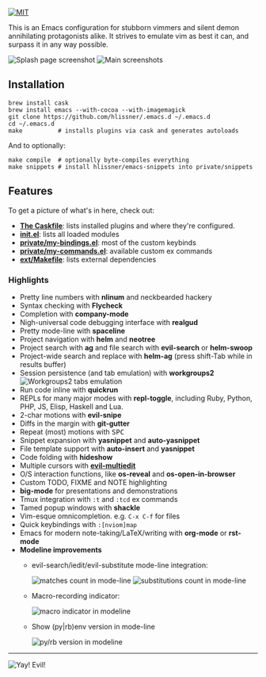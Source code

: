 [![MIT](https://img.shields.io/badge/license-MIT-green.svg)](./LICENSE)

This is an Emacs configuration for stubborn vimmers and silent demon
annihilating protagonists alike. It strives to emulate vim as best it can, and
surpass it in any way possible.

![Splash page screenshot](../screenshots/scratch.png?raw=true)
![Main screenshots](../screenshots/main.png?raw=true)

## Installation

```
brew install cask
brew install emacs --with-cocoa --with-imagemagick
git clone https://github.com/hlissner/.emacs.d ~/.emacs.d
cd ~/.emacs.d
make          # installs plugins via cask and generates autoloads
```

And to optionally:

```
make compile  # optionally byte-compiles everything
make snippets # install hlissner/emacs-snippets into private/snippets
```

## Features

To get a picture of what's in here, check out:

* **[The Caskfile](Cask)**: lists installed plugins and where they're configured.
* **[init.el](init.el)**: lists all loaded modules
* **[private/my-bindings.el](private/my-bindings.el)**: most of the custom keybinds
* **[private/my-commands.el](private/my-commands.el)**: available custom ex commands
* **[ext/Makefile](ext/Makefile)**: lists external dependencies

### Highlights

* Pretty line numbers with **nlinum** and neckbearded hackery
* Syntax checking with **Flycheck**
* Completion with **company-mode**
* Nigh-universal code debugging interface with **realgud**
* Pretty mode-line with **spaceline**
* Project navigation with **helm** and **neotree**
* Project search with **ag** and file search with **evil-search** or **helm-swoop**
* Project-wide search and replace with **helm-ag** (press shift-Tab while in results
  buffer)
* Session persistence (and tab emulation) with **workgroups2**
  ![Workgroups2 tabs emulation](../screenshots/tabs.png?raw=true)
* Run code inline with **quickrun**
* REPLs for many major modes with **repl-toggle**, including Ruby, Python,
  PHP, JS, Elisp, Haskell and Lua.
* 2-char motions with **evil-snipe**
* Diffs in the margin with **git-gutter**
* Repeat (most) motions with <kbd>SPC</kbd>
* Snippet expansion with **yasnippet** and **auto-yasnippet**
* File template support with **auto-insert** and **yasnippet**
* Code folding with **hideshow**
* Multiple cursors with **[evil-multiedit](https://github.com/hlissner/evil-multiedit)**
* O/S interaction functions, like **os-reveal** and **os-open-in-browser**
* Custom TODO, FIXME and NOTE highlighting
* **big-mode** for presentations and demonstrations
* Tmux integration with `:t` and `:tcd` ex commands
* Tamed popup windows with **shackle**
* Vim-esque omnicompletion. e.g. `C-x C-f` for files
* Quick keybindings with `:[nviom]map`
* Emacs for modern note-taking/LaTeX/writing with **org-mode** or **rst-mode**
* **Modeline improvements**
  * evil-search/iedit/evil-substitute mode-line integration:

    ![matches count in mode-line](../screenshots/search.png?raw=true)
    ![substitutions count in mode-line](../screenshots/subst.png?raw=true)
  * Macro-recording indicator:

    ![macro indicator in modeline](../screenshots/macro.png?raw=true)
  * Show (py|rb)env version in mode-line

    ![py/rb version in modeline](../screenshots/version.png?raw=true)

---
![Yay! Evil!](../screenshots/cacochan.png)
